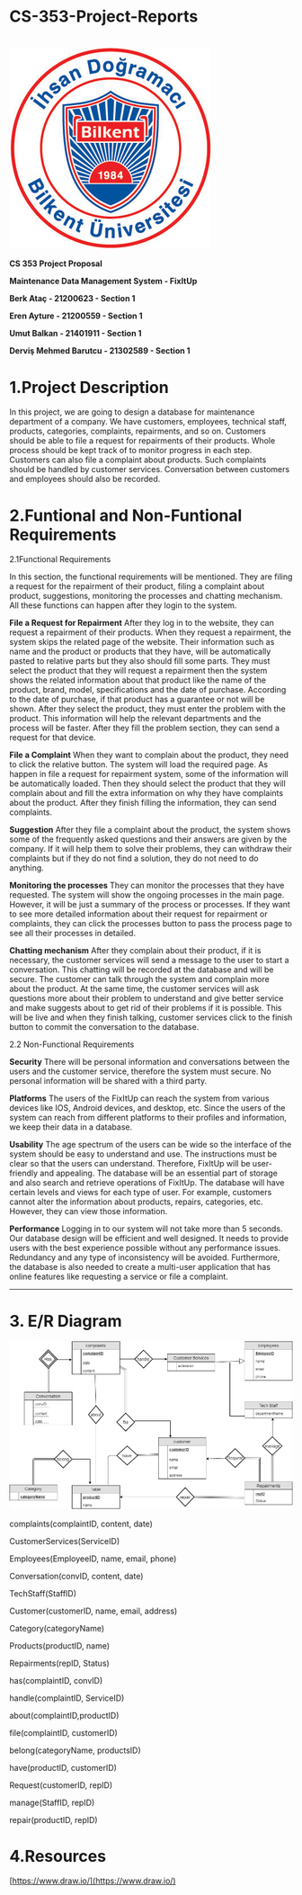 # CS-353-Project-Reports
# 

![](https://github.com/Seftali/CS-353-Project-Reports/blob/master/Bilkent.jpg)

**CS 353 Project Proposal**

**Maintenance Data Management System - FixItUp**

**Berk Ataç 	-		21200623 - Section 1**

**Eren Ayture	-		21200559 - Section 1**

**Umut Balkan	-		21401911 - Section 1**

**Derviş Mehmed Barutcu -	21302589 - Section 1**



# 1.Project Description

In this project, we are going to design a database for maintenance department of a company. We have customers, employees, technical staff, products, categories, complaints, repairments, and so on. Customers should be able to file a request for repairments of their products. Whole process should be kept track of to monitor progress in each step. Customers can also file a complaint about products. Such complaints should be handled by customer services. Conversation between customers and employees should also be recorded.


# 2.Funtional and Non-Funtional Requirements

2.1Functional Requirements

In this section, the functional requirements will be mentioned. They are filing a request for the repairment of their product, filing a complaint about product, suggestions, monitoring the processes and chatting mechanism. All these functions can happen after they login to the system.

**File a Request for Repairment** After they log in to the website, they can request a repairment of their products. When they request a repairment, the system skips the related page of the website. Their information such as name and the product or products that they have, will be automatically pasted to relative parts but they also should fill some parts. They must select the product that they will request a repairment then the system shows the related information about that product like the name of the product, brand, model, specifications and the date of purchase. According to the date of purchase, if that product has a guarantee or not will be shown. After they select the product, they must enter the problem with the product. This information will help the relevant departments and the process will be faster. After they fill the problem section, they can send a request for that device.


**File a Complaint** When they want to complain about the product, they need to click the relative button. The system will load the required page. As happen in file a request for repairment system, some of the information will be automatically loaded. Then they should select the product that they will complain about and fill the extra information on why they have complaints about the product. After they finish filling the information, they can send complaints.


**Suggestion** After they file a complaint about the product, the system shows some of the frequently asked questions and their answers are given by the company. If it will help them to solve their problems, they can withdraw their complaints but if they do not find a solution, they do not need to do anything.


**Monitoring the processes** They can monitor the processes that they have requested. The system will show the ongoing processes in the main page. However, it will be just a summary of the process or processes. If they want to see more detailed information about their request for repairment or complaints, they can click the processes button to pass the process page to see all their processes in detailed.


**Chatting mechanism** After they complain about their product, if it is necessary, the customer services will send a message to the user to start a conversation. This chatting will be recorded at the database and will be secure. The customer can talk through the system and complain more about the product. At the same time, the customer services will ask questions more about their problem to understand and give better service and make suggests about to get rid of their problems if it is possible. This will be live and when they finish talking, customer services click to the finish button to commit the conversation to the database.

2.2 Non-Functional Requirements

**Security**
	There will be personal information and conversations between the users and the customer service, therefore the system must secure. No personal information will be shared with a third party.

**Platforms**
	The users of the FixItUp can reach the system from various devices like IOS, Android devices, and desktop, etc. Since the users of the system can reach from different platforms to their profiles and information, we keep their data in a database. 
  
**Usability**
	The age spectrum of the users can be wide so the interface of the system should be easy to understand and use. The instructions must be clear so that the users can understand. Therefore, FixItUp will be user-friendly and appealing.
  The database will be an essential part of storage and also search and retrieve operations of FixItUp. The database will have certain levels and views for each type of user. For example, customers cannot alter the information about products, repairs, categories, etc. However, they can view those information.

**Performance**
	Logging in to our system will not take more than 5 seconds. Our database design will be efficient and well designed. It needs to provide users with the best experience possible without any performance issues. Redundancy and any type of inconsistency will be avoided.  Furthermore, the database is also needed to create a multi-user application that has online features like requesting a service or file a complaint.


** **

#  3. E/R Diagram


![](https://github.com/Seftali/CS-353-Project-Reports/blob/master/ERRdiagram.jpg)


complaints(complaintID, content, date)

CustomerServices(ServiceID)

Employees(EmployeeID, name, email, phone)

Conversation(convID, content, date)

TechStaff(StaffID)

Customer(customerID, name, email, address)

Category(categoryName)

Products(productID, name)

Repairments(repID, Status)

has(complaintID, convID)

handle(complaintID, ServiceID)

about(complaintID,productID)

file(complaintID, customerID)

belong(categoryName, productsID)

have(productID, customerID)

Request(customerID, repID)

manage(StaffID, repID)

repair(productID, repID)

# 4.Resources

[https://www.draw.io/](https://www.draw.io/)

